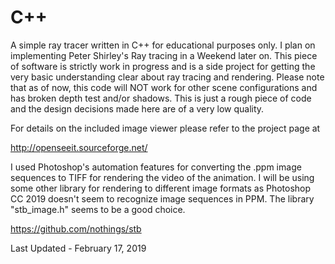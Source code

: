 # C++

A simple ray tracer written in C++ for educational purposes only. I plan on implementing Peter Shirley's Ray tracing in a Weekend later on. This piece of
software is strictly work in progress and is a side project for getting the very basic understanding clear about ray tracing and rendering.
Please note that as of now, this code will NOT work for other scene configurations and has broken depth test and/or shadows. This is just a rough piece of code
and the design decisions made here are of a very low quality.

For details on the included image viewer please refer to the project page at

http://openseeit.sourceforge.net/

I used Photoshop's automation features for converting the .ppm image sequences to TIFF for rendering the video of the animation. I will be using some other library for rendering
to different image formats as Photoshop CC 2019 doesn't seem to recognize image sequences in PPM. The library "stb_image.h" seems to be a good choice.

https://github.com/nothings/stb

Last Updated - February 17, 2019